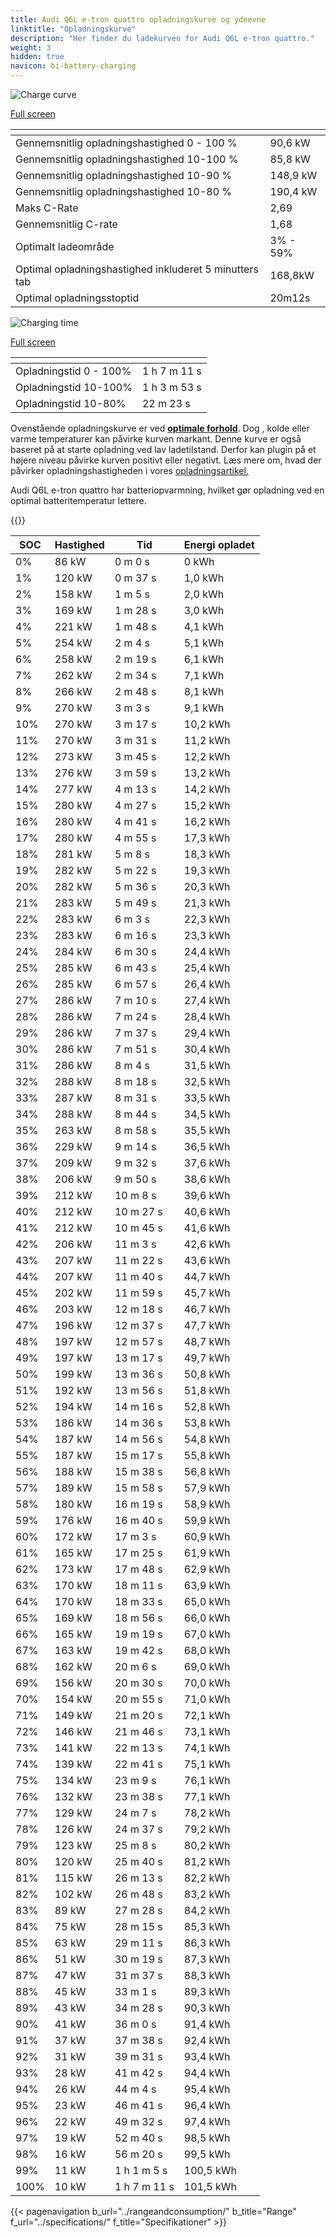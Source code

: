 ```yaml
---
title: Audi Q6L e-tron quattro opladningskurve og ydeevne
linktitle: "Opladningskurve"
description: "Her finder du ladekurven for Audi Q6L e-tron quattro."
weight: 3
hidden: true
navicon: bi-battery-charging
---
```

<!-- markdownlint-disable MD033 -->
<!-- markdownlint-disable MD010 -->
<img src="/images/models/audi/q6_e-tron/q6l_e-tron_quattro/chargingcurve.svg" alt="Charge curve" class="img-fluid">

[Full screen](/images/models/audi/q6_e-tron/q6l_e-tron_quattro/chargingcurve.svg)


<div class="table-responsive">
<table class="table table-striped border">
	<thead>
		<tr>
			<th>
			</th>
			<th>
			</th>
		</tr>
	</thead>
	<tbody>
		<tr>
			<td>
				Gennemsnitlig opladningshastighed 0 - 100 %
			</td>
			<td>
				90,6 kW
			</td>
		</tr>
		<tr>
			<td>
				Gennemsnitlig opladningshastighed 10-100 %
			</td>
			<td>
				85,8 kW
			</td>
		</tr>
		<tr>
			<td>
				Gennemsnitlig opladningshastighed 10-90 %
			</td>
			<td>
				148,9 kW
			</td>
		</tr>
		<tr>
			<td>
				Gennemsnitlig opladningshastighed 10-80 %
			</td>
			<td>
				190,4 kW
			</td>
		</tr>
		<tr>
			<td>
				Maks C-Rate
			</td>
			<td>
				2,69
			</td>
		</tr>
		<tr>
			<td>
				Gennemsnitlig C-rate
			</td>
			<td>
				1,68
			</td>
		</tr>
		<tr>
			<td>
				Optimalt ladeområde
			</td>
			<td>
				3% - 59%
			</td>
		</tr>
		<tr>
			<td>
				Optimal opladningshastighed inkluderet 5 minutters tab
			</td>
			<td>
				168,8kW
			</td>
		</tr>
		<tr>
			<td>
				Optimal opladningsstoptid
			</td>
			<td>
				20m12s
			</td>
		</tr>
	</tbody>
</table>
</div>
<img src="/images/models/audi/q6_e-tron/q6l_e-tron_quattro/chargingtime.svg" alt="Charging time" class="img-fluid">

[Full screen](/images/models/audi/q6_e-tron/q6l_e-tron_quattro/chargingtime.svg)
<div class="table-responsive">
<table class="table table-striped border">
	<thead>
		<tr>
			<th>
			</th>
			<th>
			</th>
		</tr>
	</thead>
	<tbody>
		<tr>
			<td>
				Opladningstid 0 - 100%
			</td>
			<td>
				1 h 7 m 11 s
			</td>
		</tr>
		<tr>
			<td>
				Opladningstid 10-100%
			</td>
			<td>
				1 h 3 m 53 s
			</td>
		</tr>
		<tr>
			<td>
				Opladningstid 10-80%
			</td>
			<td>
				 22 m 23 s
			</td>
		</tr>
	</tbody>
</table>
</div>


Ovenstående opladningskurve er ved **[optimale forhold](../../../../../technology/battery/charging/#temperatur)**. Dog , kolde eller varme temperaturer kan påvirke kurven markant. Denne kurve er også baseret på at starte opladning ved lav ladetilstand. Derfor kan plugin på et højere niveau påvirke kurven positivt eller negativt. Læs mere om, hvad der påvirker opladningshastigheden i vores [opladningsartikel.](../../../../../technology/battery/charging/)


Audi Q6L e-tron quattro har batteriopvarmning, hvilket gør opladning ved en optimal batteritemperatur lettere.


{{<evkxdisplayaddarticle />}}
<div class="table-responsive">
<table class="table table-striped border">
	<thead>
		<tr>
			<th>
				SOC
			</th>
			<th>
				Hastighed
			</th>
			<th>
				Tid
			</th>
			<th>
				Energi opladet
			</th>
		</tr>
	</thead>
	<tbody>
		<tr>
			<td>
				0%
			</td>
			<td>
				86 kW
			</td>
			<td>
				 0 m 0 s
			</td>
			<td>
				0 kWh
			</td>
		</tr>
		<tr>
			<td>
				1%
			</td>
			<td>
				120 kW
			</td>
			<td>
				 0 m 37 s
			</td>
			<td>
				1,0 kWh
			</td>
		</tr>
		<tr>
			<td>
				2%
			</td>
			<td>
				158 kW
			</td>
			<td>
				 1 m 5 s
			</td>
			<td>
				2,0 kWh
			</td>
		</tr>
		<tr>
			<td>
				3%
			</td>
			<td>
				169 kW
			</td>
			<td>
				 1 m 28 s
			</td>
			<td>
				3,0 kWh
			</td>
		</tr>
		<tr>
			<td>
				4%
			</td>
			<td>
				221 kW
			</td>
			<td>
				 1 m 48 s
			</td>
			<td>
				4,1 kWh
			</td>
		</tr>
		<tr>
			<td>
				5%
			</td>
			<td>
				254 kW
			</td>
			<td>
				 2 m 4 s
			</td>
			<td>
				5,1 kWh
			</td>
		</tr>
		<tr>
			<td>
				6%
			</td>
			<td>
				258 kW
			</td>
			<td>
				 2 m 19 s
			</td>
			<td>
				6,1 kWh
			</td>
		</tr>
		<tr>
			<td>
				7%
			</td>
			<td>
				262 kW
			</td>
			<td>
				 2 m 34 s
			</td>
			<td>
				7,1 kWh
			</td>
		</tr>
		<tr>
			<td>
				8%
			</td>
			<td>
				266 kW
			</td>
			<td>
				 2 m 48 s
			</td>
			<td>
				8,1 kWh
			</td>
		</tr>
		<tr>
			<td>
				9%
			</td>
			<td>
				270 kW
			</td>
			<td>
				 3 m 3 s
			</td>
			<td>
				9,1 kWh
			</td>
		</tr>
		<tr>
			<td>
				10%
			</td>
			<td>
				270 kW
			</td>
			<td>
				 3 m 17 s
			</td>
			<td>
				10,2 kWh
			</td>
		</tr>
		<tr>
			<td>
				11%
			</td>
			<td>
				270 kW
			</td>
			<td>
				 3 m 31 s
			</td>
			<td>
				11,2 kWh
			</td>
		</tr>
		<tr>
			<td>
				12%
			</td>
			<td>
				273 kW
			</td>
			<td>
				 3 m 45 s
			</td>
			<td>
				12,2 kWh
			</td>
		</tr>
		<tr>
			<td>
				13%
			</td>
			<td>
				276 kW
			</td>
			<td>
				 3 m 59 s
			</td>
			<td>
				13,2 kWh
			</td>
		</tr>
		<tr>
			<td>
				14%
			</td>
			<td>
				277 kW
			</td>
			<td>
				 4 m 13 s
			</td>
			<td>
				14,2 kWh
			</td>
		</tr>
		<tr>
			<td>
				15%
			</td>
			<td>
				280 kW
			</td>
			<td>
				 4 m 27 s
			</td>
			<td>
				15,2 kWh
			</td>
		</tr>
		<tr>
			<td>
				16%
			</td>
			<td>
				280 kW
			</td>
			<td>
				 4 m 41 s
			</td>
			<td>
				16,2 kWh
			</td>
		</tr>
		<tr>
			<td>
				17%
			</td>
			<td>
				280 kW
			</td>
			<td>
				 4 m 55 s
			</td>
			<td>
				17,3 kWh
			</td>
		</tr>
		<tr>
			<td>
				18%
			</td>
			<td>
				281 kW
			</td>
			<td>
				 5 m 8 s
			</td>
			<td>
				18,3 kWh
			</td>
		</tr>
		<tr>
			<td>
				19%
			</td>
			<td>
				282 kW
			</td>
			<td>
				 5 m 22 s
			</td>
			<td>
				19,3 kWh
			</td>
		</tr>
		<tr>
			<td>
				20%
			</td>
			<td>
				282 kW
			</td>
			<td>
				 5 m 36 s
			</td>
			<td>
				20,3 kWh
			</td>
		</tr>
		<tr>
			<td>
				21%
			</td>
			<td>
				283 kW
			</td>
			<td>
				 5 m 49 s
			</td>
			<td>
				21,3 kWh
			</td>
		</tr>
		<tr>
			<td>
				22%
			</td>
			<td>
				283 kW
			</td>
			<td>
				 6 m 3 s
			</td>
			<td>
				22,3 kWh
			</td>
		</tr>
		<tr>
			<td>
				23%
			</td>
			<td>
				283 kW
			</td>
			<td>
				 6 m 16 s
			</td>
			<td>
				23,3 kWh
			</td>
		</tr>
		<tr>
			<td>
				24%
			</td>
			<td>
				284 kW
			</td>
			<td>
				 6 m 30 s
			</td>
			<td>
				24,4 kWh
			</td>
		</tr>
		<tr>
			<td>
				25%
			</td>
			<td>
				285 kW
			</td>
			<td>
				 6 m 43 s
			</td>
			<td>
				25,4 kWh
			</td>
		</tr>
		<tr>
			<td>
				26%
			</td>
			<td>
				285 kW
			</td>
			<td>
				 6 m 57 s
			</td>
			<td>
				26,4 kWh
			</td>
		</tr>
		<tr>
			<td>
				27%
			</td>
			<td>
				286 kW
			</td>
			<td>
				 7 m 10 s
			</td>
			<td>
				27,4 kWh
			</td>
		</tr>
		<tr>
			<td>
				28%
			</td>
			<td>
				286 kW
			</td>
			<td>
				 7 m 24 s
			</td>
			<td>
				28,4 kWh
			</td>
		</tr>
		<tr>
			<td>
				29%
			</td>
			<td>
				286 kW
			</td>
			<td>
				 7 m 37 s
			</td>
			<td>
				29,4 kWh
			</td>
		</tr>
		<tr>
			<td>
				30%
			</td>
			<td>
				286 kW
			</td>
			<td>
				 7 m 51 s
			</td>
			<td>
				30,4 kWh
			</td>
		</tr>
		<tr>
			<td>
				31%
			</td>
			<td>
				286 kW
			</td>
			<td>
				 8 m 4 s
			</td>
			<td>
				31,5 kWh
			</td>
		</tr>
		<tr>
			<td>
				32%
			</td>
			<td>
				288 kW
			</td>
			<td>
				 8 m 18 s
			</td>
			<td>
				32,5 kWh
			</td>
		</tr>
		<tr>
			<td>
				33%
			</td>
			<td>
				287 kW
			</td>
			<td>
				 8 m 31 s
			</td>
			<td>
				33,5 kWh
			</td>
		</tr>
		<tr>
			<td>
				34%
			</td>
			<td>
				288 kW
			</td>
			<td>
				 8 m 44 s
			</td>
			<td>
				34,5 kWh
			</td>
		</tr>
		<tr>
			<td>
				35%
			</td>
			<td>
				263 kW
			</td>
			<td>
				 8 m 58 s
			</td>
			<td>
				35,5 kWh
			</td>
		</tr>
		<tr>
			<td>
				36%
			</td>
			<td>
				229 kW
			</td>
			<td>
				 9 m 14 s
			</td>
			<td>
				36,5 kWh
			</td>
		</tr>
		<tr>
			<td>
				37%
			</td>
			<td>
				209 kW
			</td>
			<td>
				 9 m 32 s
			</td>
			<td>
				37,6 kWh
			</td>
		</tr>
		<tr>
			<td>
				38%
			</td>
			<td>
				206 kW
			</td>
			<td>
				 9 m 50 s
			</td>
			<td>
				38,6 kWh
			</td>
		</tr>
		<tr>
			<td>
				39%
			</td>
			<td>
				212 kW
			</td>
			<td>
				 10 m 8 s
			</td>
			<td>
				39,6 kWh
			</td>
		</tr>
		<tr>
			<td>
				40%
			</td>
			<td>
				212 kW
			</td>
			<td>
				 10 m 27 s
			</td>
			<td>
				40,6 kWh
			</td>
		</tr>
		<tr>
			<td>
				41%
			</td>
			<td>
				212 kW
			</td>
			<td>
				 10 m 45 s
			</td>
			<td>
				41,6 kWh
			</td>
		</tr>
		<tr>
			<td>
				42%
			</td>
			<td>
				206 kW
			</td>
			<td>
				 11 m 3 s
			</td>
			<td>
				42,6 kWh
			</td>
		</tr>
		<tr>
			<td>
				43%
			</td>
			<td>
				207 kW
			</td>
			<td>
				 11 m 22 s
			</td>
			<td>
				43,6 kWh
			</td>
		</tr>
		<tr>
			<td>
				44%
			</td>
			<td>
				207 kW
			</td>
			<td>
				 11 m 40 s
			</td>
			<td>
				44,7 kWh
			</td>
		</tr>
		<tr>
			<td>
				45%
			</td>
			<td>
				202 kW
			</td>
			<td>
				 11 m 59 s
			</td>
			<td>
				45,7 kWh
			</td>
		</tr>
		<tr>
			<td>
				46%
			</td>
			<td>
				203 kW
			</td>
			<td>
				 12 m 18 s
			</td>
			<td>
				46,7 kWh
			</td>
		</tr>
		<tr>
			<td>
				47%
			</td>
			<td>
				196 kW
			</td>
			<td>
				 12 m 37 s
			</td>
			<td>
				47,7 kWh
			</td>
		</tr>
		<tr>
			<td>
				48%
			</td>
			<td>
				197 kW
			</td>
			<td>
				 12 m 57 s
			</td>
			<td>
				48,7 kWh
			</td>
		</tr>
		<tr>
			<td>
				49%
			</td>
			<td>
				197 kW
			</td>
			<td>
				 13 m 17 s
			</td>
			<td>
				49,7 kWh
			</td>
		</tr>
		<tr>
			<td>
				50%
			</td>
			<td>
				199 kW
			</td>
			<td>
				 13 m 36 s
			</td>
			<td>
				50,8 kWh
			</td>
		</tr>
		<tr>
			<td>
				51%
			</td>
			<td>
				192 kW
			</td>
			<td>
				 13 m 56 s
			</td>
			<td>
				51,8 kWh
			</td>
		</tr>
		<tr>
			<td>
				52%
			</td>
			<td>
				194 kW
			</td>
			<td>
				 14 m 16 s
			</td>
			<td>
				52,8 kWh
			</td>
		</tr>
		<tr>
			<td>
				53%
			</td>
			<td>
				186 kW
			</td>
			<td>
				 14 m 36 s
			</td>
			<td>
				53,8 kWh
			</td>
		</tr>
		<tr>
			<td>
				54%
			</td>
			<td>
				187 kW
			</td>
			<td>
				 14 m 56 s
			</td>
			<td>
				54,8 kWh
			</td>
		</tr>
		<tr>
			<td>
				55%
			</td>
			<td>
				187 kW
			</td>
			<td>
				 15 m 17 s
			</td>
			<td>
				55,8 kWh
			</td>
		</tr>
		<tr>
			<td>
				56%
			</td>
			<td>
				188 kW
			</td>
			<td>
				 15 m 38 s
			</td>
			<td>
				56,8 kWh
			</td>
		</tr>
		<tr>
			<td>
				57%
			</td>
			<td>
				189 kW
			</td>
			<td>
				 15 m 58 s
			</td>
			<td>
				57,9 kWh
			</td>
		</tr>
		<tr>
			<td>
				58%
			</td>
			<td>
				180 kW
			</td>
			<td>
				 16 m 19 s
			</td>
			<td>
				58,9 kWh
			</td>
		</tr>
		<tr>
			<td>
				59%
			</td>
			<td>
				176 kW
			</td>
			<td>
				 16 m 40 s
			</td>
			<td>
				59,9 kWh
			</td>
		</tr>
		<tr>
			<td>
				60%
			</td>
			<td>
				172 kW
			</td>
			<td>
				 17 m 3 s
			</td>
			<td>
				60,9 kWh
			</td>
		</tr>
		<tr>
			<td>
				61%
			</td>
			<td>
				165 kW
			</td>
			<td>
				 17 m 25 s
			</td>
			<td>
				61,9 kWh
			</td>
		</tr>
		<tr>
			<td>
				62%
			</td>
			<td>
				173 kW
			</td>
			<td>
				 17 m 48 s
			</td>
			<td>
				62,9 kWh
			</td>
		</tr>
		<tr>
			<td>
				63%
			</td>
			<td>
				170 kW
			</td>
			<td>
				 18 m 11 s
			</td>
			<td>
				63,9 kWh
			</td>
		</tr>
		<tr>
			<td>
				64%
			</td>
			<td>
				170 kW
			</td>
			<td>
				 18 m 33 s
			</td>
			<td>
				65,0 kWh
			</td>
		</tr>
		<tr>
			<td>
				65%
			</td>
			<td>
				169 kW
			</td>
			<td>
				 18 m 56 s
			</td>
			<td>
				66,0 kWh
			</td>
		</tr>
		<tr>
			<td>
				66%
			</td>
			<td>
				165 kW
			</td>
			<td>
				 19 m 19 s
			</td>
			<td>
				67,0 kWh
			</td>
		</tr>
		<tr>
			<td>
				67%
			</td>
			<td>
				163 kW
			</td>
			<td>
				 19 m 42 s
			</td>
			<td>
				68,0 kWh
			</td>
		</tr>
		<tr>
			<td>
				68%
			</td>
			<td>
				162 kW
			</td>
			<td>
				 20 m 6 s
			</td>
			<td>
				69,0 kWh
			</td>
		</tr>
		<tr>
			<td>
				69%
			</td>
			<td>
				156 kW
			</td>
			<td>
				 20 m 30 s
			</td>
			<td>
				70,0 kWh
			</td>
		</tr>
		<tr>
			<td>
				70%
			</td>
			<td>
				154 kW
			</td>
			<td>
				 20 m 55 s
			</td>
			<td>
				71,0 kWh
			</td>
		</tr>
		<tr>
			<td>
				71%
			</td>
			<td>
				149 kW
			</td>
			<td>
				 21 m 20 s
			</td>
			<td>
				72,1 kWh
			</td>
		</tr>
		<tr>
			<td>
				72%
			</td>
			<td>
				146 kW
			</td>
			<td>
				 21 m 46 s
			</td>
			<td>
				73,1 kWh
			</td>
		</tr>
		<tr>
			<td>
				73%
			</td>
			<td>
				141 kW
			</td>
			<td>
				 22 m 13 s
			</td>
			<td>
				74,1 kWh
			</td>
		</tr>
		<tr>
			<td>
				74%
			</td>
			<td>
				139 kW
			</td>
			<td>
				 22 m 41 s
			</td>
			<td>
				75,1 kWh
			</td>
		</tr>
		<tr>
			<td>
				75%
			</td>
			<td>
				134 kW
			</td>
			<td>
				 23 m 9 s
			</td>
			<td>
				76,1 kWh
			</td>
		</tr>
		<tr>
			<td>
				76%
			</td>
			<td>
				132 kW
			</td>
			<td>
				 23 m 38 s
			</td>
			<td>
				77,1 kWh
			</td>
		</tr>
		<tr>
			<td>
				77%
			</td>
			<td>
				129 kW
			</td>
			<td>
				 24 m 7 s
			</td>
			<td>
				78,2 kWh
			</td>
		</tr>
		<tr>
			<td>
				78%
			</td>
			<td>
				126 kW
			</td>
			<td>
				 24 m 37 s
			</td>
			<td>
				79,2 kWh
			</td>
		</tr>
		<tr>
			<td>
				79%
			</td>
			<td>
				123 kW
			</td>
			<td>
				 25 m 8 s
			</td>
			<td>
				80,2 kWh
			</td>
		</tr>
		<tr>
			<td>
				80%
			</td>
			<td>
				120 kW
			</td>
			<td>
				 25 m 40 s
			</td>
			<td>
				81,2 kWh
			</td>
		</tr>
		<tr>
			<td>
				81%
			</td>
			<td>
				115 kW
			</td>
			<td>
				 26 m 13 s
			</td>
			<td>
				82,2 kWh
			</td>
		</tr>
		<tr>
			<td>
				82%
			</td>
			<td>
				102 kW
			</td>
			<td>
				 26 m 48 s
			</td>
			<td>
				83,2 kWh
			</td>
		</tr>
		<tr>
			<td>
				83%
			</td>
			<td>
				89 kW
			</td>
			<td>
				 27 m 28 s
			</td>
			<td>
				84,2 kWh
			</td>
		</tr>
		<tr>
			<td>
				84%
			</td>
			<td>
				75 kW
			</td>
			<td>
				 28 m 15 s
			</td>
			<td>
				85,3 kWh
			</td>
		</tr>
		<tr>
			<td>
				85%
			</td>
			<td>
				63 kW
			</td>
			<td>
				 29 m 11 s
			</td>
			<td>
				86,3 kWh
			</td>
		</tr>
		<tr>
			<td>
				86%
			</td>
			<td>
				51 kW
			</td>
			<td>
				 30 m 19 s
			</td>
			<td>
				87,3 kWh
			</td>
		</tr>
		<tr>
			<td>
				87%
			</td>
			<td>
				47 kW
			</td>
			<td>
				 31 m 37 s
			</td>
			<td>
				88,3 kWh
			</td>
		</tr>
		<tr>
			<td>
				88%
			</td>
			<td>
				45 kW
			</td>
			<td>
				 33 m 1 s
			</td>
			<td>
				89,3 kWh
			</td>
		</tr>
		<tr>
			<td>
				89%
			</td>
			<td>
				43 kW
			</td>
			<td>
				 34 m 28 s
			</td>
			<td>
				90,3 kWh
			</td>
		</tr>
		<tr>
			<td>
				90%
			</td>
			<td>
				41 kW
			</td>
			<td>
				 36 m 0 s
			</td>
			<td>
				91,4 kWh
			</td>
		</tr>
		<tr>
			<td>
				91%
			</td>
			<td>
				37 kW
			</td>
			<td>
				 37 m 38 s
			</td>
			<td>
				92,4 kWh
			</td>
		</tr>
		<tr>
			<td>
				92%
			</td>
			<td>
				31 kW
			</td>
			<td>
				 39 m 31 s
			</td>
			<td>
				93,4 kWh
			</td>
		</tr>
		<tr>
			<td>
				93%
			</td>
			<td>
				28 kW
			</td>
			<td>
				 41 m 42 s
			</td>
			<td>
				94,4 kWh
			</td>
		</tr>
		<tr>
			<td>
				94%
			</td>
			<td>
				26 kW
			</td>
			<td>
				 44 m 4 s
			</td>
			<td>
				95,4 kWh
			</td>
		</tr>
		<tr>
			<td>
				95%
			</td>
			<td>
				23 kW
			</td>
			<td>
				 46 m 41 s
			</td>
			<td>
				96,4 kWh
			</td>
		</tr>
		<tr>
			<td>
				96%
			</td>
			<td>
				22 kW
			</td>
			<td>
				 49 m 32 s
			</td>
			<td>
				97,4 kWh
			</td>
		</tr>
		<tr>
			<td>
				97%
			</td>
			<td>
				19 kW
			</td>
			<td>
				 52 m 40 s
			</td>
			<td>
				98,5 kWh
			</td>
		</tr>
		<tr>
			<td>
				98%
			</td>
			<td>
				16 kW
			</td>
			<td>
				 56 m 20 s
			</td>
			<td>
				99,5 kWh
			</td>
		</tr>
		<tr>
			<td>
				99%
			</td>
			<td>
				11 kW
			</td>
			<td>
				1 h 1 m 5 s
			</td>
			<td>
				100,5 kWh
			</td>
		</tr>
		<tr>
			<td>
				100%
			</td>
			<td>
				10 kW
			</td>
			<td>
				1 h 7 m 11 s
			</td>
			<td>
				101,5 kWh
			</td>
		</tr>
	</tbody>
</table>
</div>


{{< pagenavigation b_url="../rangeandconsumption/" b_title="Range" f_url="../specifications/" f_title="Specifikationer" >}}

